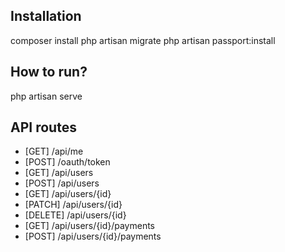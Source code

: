 ## Installation

composer install
php artisan migrate
php artisan passport:install

## How to run?

php artisan serve

## API routes

- [GET] /api/me
- [POST] /oauth/token
- [GET] /api/users
- [POST] /api/users
- [GET] /api/users/{id}
- [PATCH] /api/users/{id}
- [DELETE] /api/users/{id}
- [GET] /api/users/{id}/payments
- [POST] /api/users/{id}/payments